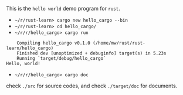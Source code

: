 This is the `hello world` demo program for `rust`.


- `~/r/rust-learn> cargo new hello_cargo --bin`
- `~/r/rust-learn> cd hello_cargo/`
- `~/r/r/hello_cargo> cargo run`
```
    Compiling hello_cargo v0.1.0 (/home/mw/rust/rust-learn/hello_cargo)                                                                
    Finished dev [unoptimized + debuginfo] target(s) in 5.23s                                                                         
    Running `target/debug/hello_cargo`
Hello, world!
```
- `~/r/r/hello_cargo> cargo doc`

check `./src` for source codes, and check `./target/doc` for documents.
